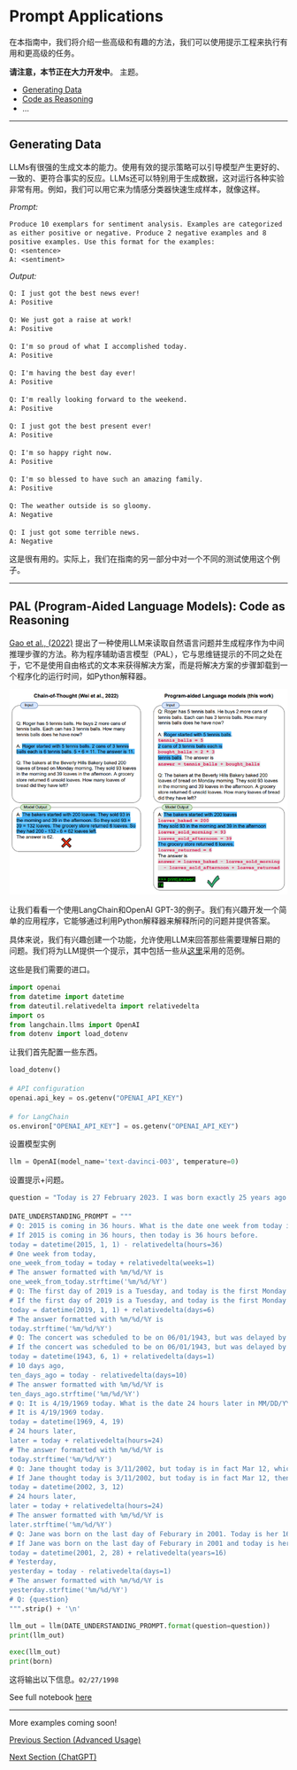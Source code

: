 # Prompt Applications

在本指南中，我们将介绍一些高级和有趣的方法，我们可以使用提示工程来执行有用和更高级的任务。

**请注意，本节正在大力开发中**。
主题。
- [Generating Data](#generating-data)
- [Code as Reasoning](#pal-program-aided-language-models-code-as-reasoning)
- ...

---
## Generating Data

LLMs有很强的生成文本的能力。使用有效的提示策略可以引导模型产生更好的、一致的、更符合事实的反应。LLMs还可以特别用于生成数据，这对运行各种实验非常有用。例如，我们可以用它来为情感分类器快速生成样本，就像这样。

*Prompt:*
```
Produce 10 exemplars for sentiment analysis. Examples are categorized as either positive or negative. Produce 2 negative examples and 8 positive examples. Use this format for the examples:
Q: <sentence>
A: <sentiment>
```

*Output:*
```
Q: I just got the best news ever!
A: Positive

Q: We just got a raise at work!
A: Positive

Q: I'm so proud of what I accomplished today.
A: Positive

Q: I'm having the best day ever!
A: Positive

Q: I'm really looking forward to the weekend.
A: Positive

Q: I just got the best present ever!
A: Positive

Q: I'm so happy right now.
A: Positive

Q: I'm so blessed to have such an amazing family.
A: Positive

Q: The weather outside is so gloomy.
A: Negative

Q: I just got some terrible news.
A: Negative
```

这是很有用的。实际上，我们在指南的另一部分中对一个不同的测试使用这个例子。

---

## PAL (Program-Aided Language Models): Code as Reasoning
 
[Gao et al., (2022)](https://arxiv.org/abs/2211.10435) 提出了一种使用LLM来读取自然语言问题并生成程序作为中间推理步骤的方法。称为程序辅助语言模型（PAL），它与思维链提示的不同之处在于，它不是使用自由格式的文本来获得解决方案，而是将解决方案的步骤卸载到一个程序化的运行时间，如Python解释器。

![](../img/pal.png)

让我们看看一个使用LangChain和OpenAI GPT-3的例子。我们有兴趣开发一个简单的应用程序，它能够通过利用Python解释器来解释所问的问题并提供答案。

具体来说，我们有兴趣创建一个功能，允许使用LLM来回答那些需要理解日期的问题。我们将为LLM提供一个提示，其中包括一些从[这里](https://github.com/reasoning-machines/pal/blob/main/pal/prompt/date_understanding_prompt.py)采用的范例。 

这些是我们需要的进口。

```python
import openai
from datetime import datetime
from dateutil.relativedelta import relativedelta
import os
from langchain.llms import OpenAI
from dotenv import load_dotenv
```

让我们首先配置一些东西。

```python
load_dotenv()

# API configuration
openai.api_key = os.getenv("OPENAI_API_KEY")

# for LangChain
os.environ["OPENAI_API_KEY"] = os.getenv("OPENAI_API_KEY")
```

设置模型实例

```python
llm = OpenAI(model_name='text-davinci-003', temperature=0)
```

设置提示+问题。

```python
question = "Today is 27 February 2023. I was born exactly 25 years ago. What is the date I was born in MM/DD/YYYY?"

DATE_UNDERSTANDING_PROMPT = """
# Q: 2015 is coming in 36 hours. What is the date one week from today in MM/DD/YYYY?
# If 2015 is coming in 36 hours, then today is 36 hours before.
today = datetime(2015, 1, 1) - relativedelta(hours=36)
# One week from today,
one_week_from_today = today + relativedelta(weeks=1)
# The answer formatted with %m/%d/%Y is
one_week_from_today.strftime('%m/%d/%Y')
# Q: The first day of 2019 is a Tuesday, and today is the first Monday of 2019. What is the date today in MM/DD/YYYY?
# If the first day of 2019 is a Tuesday, and today is the first Monday of 2019, then today is 6 days later.
today = datetime(2019, 1, 1) + relativedelta(days=6)
# The answer formatted with %m/%d/%Y is
today.strftime('%m/%d/%Y')
# Q: The concert was scheduled to be on 06/01/1943, but was delayed by one day to today. What is the date 10 days ago in MM/DD/YYYY?
# If the concert was scheduled to be on 06/01/1943, but was delayed by one day to today, then today is one day later.
today = datetime(1943, 6, 1) + relativedelta(days=1)
# 10 days ago,
ten_days_ago = today - relativedelta(days=10)
# The answer formatted with %m/%d/%Y is
ten_days_ago.strftime('%m/%d/%Y')
# Q: It is 4/19/1969 today. What is the date 24 hours later in MM/DD/YYYY?
# It is 4/19/1969 today.
today = datetime(1969, 4, 19)
# 24 hours later,
later = today + relativedelta(hours=24)
# The answer formatted with %m/%d/%Y is
today.strftime('%m/%d/%Y')
# Q: Jane thought today is 3/11/2002, but today is in fact Mar 12, which is 1 day later. What is the date 24 hours later in MM/DD/YYYY?
# If Jane thought today is 3/11/2002, but today is in fact Mar 12, then today is 3/1/2002.
today = datetime(2002, 3, 12)
# 24 hours later,
later = today + relativedelta(hours=24)
# The answer formatted with %m/%d/%Y is
later.strftime('%m/%d/%Y')
# Q: Jane was born on the last day of Feburary in 2001. Today is her 16-year-old birthday. What is the date yesterday in MM/DD/YYYY?
# If Jane was born on the last day of Feburary in 2001 and today is her 16-year-old birthday, then today is 16 years later.
today = datetime(2001, 2, 28) + relativedelta(years=16)
# Yesterday,
yesterday = today - relativedelta(days=1)
# The answer formatted with %m/%d/%Y is
yesterday.strftime('%m/%d/%Y')
# Q: {question}
""".strip() + '\n'
```

```python
llm_out = llm(DATE_UNDERSTANDING_PROMPT.format(question=question))
print(llm_out)
```

```python
exec(llm_out)
print(born)
```

这将输出以下信息。`02/27/1998`

See full notebook [here](../notebooks/pe-pal.ipynb)

---

More examples coming soon!

[Previous Section (Advanced Usage)](./prompts-advanced-usage.md)

[Next Section (ChatGPT)](./prompts-chatgpt.md)
